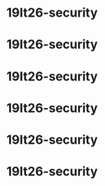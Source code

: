 # 19It26-security
# 19It26-security
# 19It26-security
# 19It26-security
# 19It26-security
# 19It26-security
